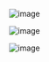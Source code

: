 ![image](https://github.com/user-attachments/assets/1fad9a03-2030-48bc-aa52-d851ab8a3729)

![image](https://github.com/user-attachments/assets/a436f0ed-6efc-4fba-a911-8f1151353d18)

![image](https://github.com/user-attachments/assets/40db30a0-204c-4d0b-b43b-b638e31f7524)
